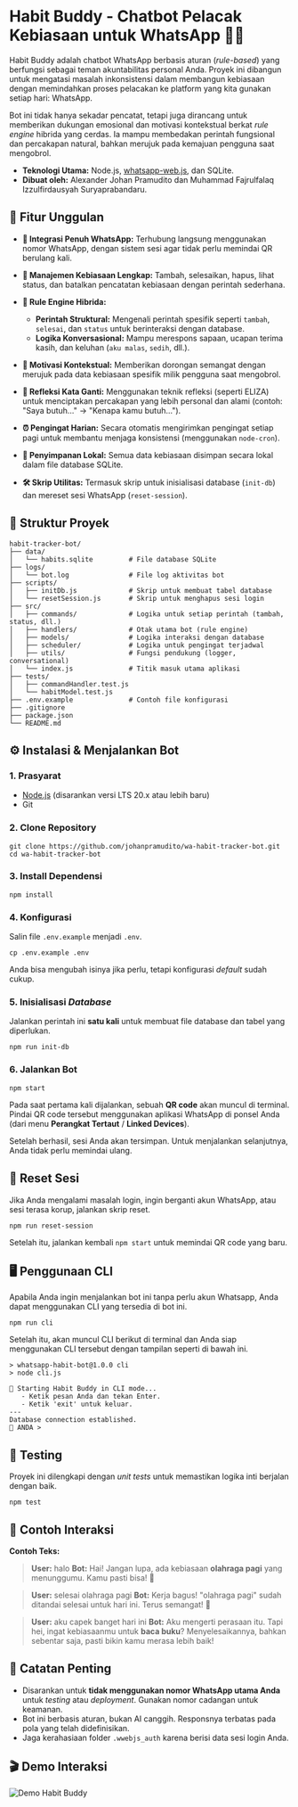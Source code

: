 # Habit Buddy - Chatbot Pelacak Kebiasaan untuk WhatsApp 🤖💪

Habit Buddy adalah chatbot WhatsApp berbasis aturan (_rule-based_) yang berfungsi sebagai teman akuntabilitas personal Anda. Proyek ini dibangun untuk mengatasi masalah inkonsistensi dalam membangun kebiasaan dengan memindahkan proses pelacakan ke platform yang kita gunakan setiap hari: WhatsApp.

Bot ini tidak hanya sekadar pencatat, tetapi juga dirancang untuk memberikan dukungan emosional dan motivasi kontekstual berkat _rule engine_ hibrida yang cerdas. Ia mampu membedakan perintah fungsional dan percakapan natural, bahkan merujuk pada kemajuan pengguna saat mengobrol.

- **Teknologi Utama:** Node.js, [whatsapp-web.js](https://github.com/pedroslopez/whatsapp-web.js "null"), dan SQLite.
- **Dibuat oleh:** Alexander Johan Pramudito dan Muhammad Fajrulfalaq Izzulfirdausyah Suryaprabandaru.

## 🚀 Fitur Unggulan

- **📲 Integrasi Penuh WhatsApp:** Terhubung langsung menggunakan nomor WhatsApp, dengan sistem sesi agar tidak perlu memindai QR berulang kali.
- **📝 Manajemen Kebiasaan Lengkap:** Tambah, selesaikan, hapus, lihat status, dan batalkan pencatatan kebiasaan dengan perintah sederhana.
- **🧠 Rule Engine Hibrida:**

  - **Perintah Struktural:** Mengenali perintah spesifik seperti `tambah`, `selesai`, dan `status` untuk berinteraksi dengan database.
  - **Logika Konversasional:** Mampu merespons sapaan, ucapan terima kasih, dan keluhan (`aku malas`, `sedih`, dll.).

- **💬 Motivasi Kontekstual:** Memberikan dorongan semangat dengan merujuk pada data kebiasaan spesifik milik pengguna saat mengobrol.
- **🔄 Refleksi Kata Ganti:** Menggunakan teknik refleksi (seperti ELIZA) untuk menciptakan percakapan yang lebih personal dan alami (contoh: "Saya butuh..." -> "Kenapa kamu butuh...").
- **⏰ Pengingat Harian:** Secara otomatis mengirimkan pengingat setiap pagi untuk membantu menjaga konsistensi (menggunakan `node-cron`).
- **💾 Penyimpanan Lokal:** Semua data kebiasaan disimpan secara lokal dalam file database SQLite.
- **🛠️ Skrip Utilitas:** Termasuk skrip untuk inisialisasi database (`init-db`) dan mereset sesi WhatsApp (`reset-session`).

## 📁 Struktur Proyek

```
habit-tracker-bot/
├── data/
│   └── habits.sqlite         # File database SQLite
├── logs/
│   └── bot.log               # File log aktivitas bot
├── scripts/
│   ├── initDb.js             # Skrip untuk membuat tabel database
│   └── resetSession.js       # Skrip untuk menghapus sesi login
├── src/
│   ├── commands/             # Logika untuk setiap perintah (tambah, status, dll.)
│   ├── handlers/             # Otak utama bot (rule engine)
│   ├── models/               # Logika interaksi dengan database
│   ├── scheduler/            # Logika untuk pengingat terjadwal
│   ├── utils/                # Fungsi pendukung (logger, conversational)
│   └── index.js              # Titik masuk utama aplikasi
├── tests/
│   ├── commandHandler.test.js
│   └── habitModel.test.js
├── .env.example              # Contoh file konfigurasi
├── .gitignore
├── package.json
└── README.md

```

## ⚙️ Instalasi & Menjalankan Bot

### 1. Prasyarat

- [Node.js](https://nodejs.org/ "null") (disarankan versi LTS 20.x atau lebih baru)
- Git

### 2. Clone Repository

```
git clone https://github.com/johanpramudito/wa-habit-tracker-bot.git
cd wa-habit-tracker-bot
```

### 3. Install Dependensi

```
npm install
```

### 4. Konfigurasi

Salin file `.env.example` menjadi `.env`.

```
cp .env.example .env
```

Anda bisa mengubah isinya jika perlu, tetapi konfigurasi _default_ sudah cukup.

### 5. Inisialisasi _Database_

Jalankan perintah ini **satu kali** untuk membuat file database dan tabel yang diperlukan.

```
npm run init-db
```

### 6. Jalankan Bot

```
npm start
```

Pada saat pertama kali dijalankan, sebuah **QR code** akan muncul di terminal. Pindai QR code tersebut menggunakan aplikasi WhatsApp di ponsel Anda (dari menu **Perangkat Tertaut** / **Linked Devices**).

Setelah berhasil, sesi Anda akan tersimpan. Untuk menjalankan selanjutnya, Anda tidak perlu memindai ulang.

## 🔄 Reset Sesi

Jika Anda mengalami masalah login, ingin berganti akun WhatsApp, atau sesi terasa korup, jalankan skrip reset.

```
npm run reset-session
```

Setelah itu, jalankan kembali `npm start` untuk memindai QR code yang baru.

## 🖥️ Penggunaan CLI

Apabila Anda ingin menjalankan bot ini tanpa perlu akun Whatsapp, Anda dapat menggunakan CLI yang tersedia di bot ini.

```
npm run cli
```

Setelah itu, akan muncul CLI berikut di terminal dan Anda siap menggunakan CLI tersebut dengan tampilan seperti di bawah ini.

```
> whatsapp-habit-bot@1.0.0 cli
> node cli.js

🚀 Starting Habit Buddy in CLI mode...
   - Ketik pesan Anda dan tekan Enter.
   - Ketik 'exit' untuk keluar.
---
Database connection established.
👤 ANDA >
```

## 🧪 Testing

Proyek ini dilengkapi dengan _unit tests_ untuk memastikan logika inti berjalan dengan baik.

```
npm test
```

## 📸 Contoh Interaksi

**Contoh Teks:**

> **User:** halo
> **Bot:** Hai! Jangan lupa, ada kebiasaan **olahraga pagi** yang menunggumu. Kamu pasti bisa! 💪

> **User:** selesai olahraga pagi
> **Bot:** Kerja bagus! "olahraga pagi" sudah ditandai selesai untuk hari ini. Terus semangat! 💪

> **User:** aku capek banget hari ini
> **Bot:** Aku mengerti perasaan itu. Tapi hei, ingat kebiasaanmu untuk **baca buku**? Menyelesaikannya, bahkan sebentar saja, pasti bikin kamu merasa lebih baik!

## 📌 Catatan Penting

- Disarankan untuk **tidak menggunakan nomor WhatsApp utama Anda** untuk _testing_ atau _deployment_. Gunakan nomor cadangan untuk keamanan.
- Bot ini berbasis aturan, bukan AI canggih. Responsnya terbatas pada pola yang telah didefinisikan.
- Jaga kerahasiaan folder `.wwebjs_auth` karena berisi data sesi login Anda.

## 🎬 Demo Interaksi

![Demo Habit Buddy](./git.gif)
